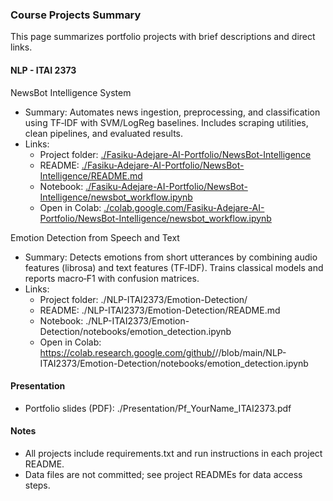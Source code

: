 ### Course Projects Summary

This page summarizes portfolio projects with brief descriptions and direct links.

#### NLP - ITAI 2373

NewsBot Intelligence System
- Summary: Automates news ingestion, preprocessing, and classification using TF‑IDF with SVM/LogReg baselines. Includes scraping utilities, clean pipelines, and evaluated results.
- Links: 
  - Project folder: [./Fasiku-Adejare-AI-Portfolio/NewsBot-Intelligence](https://github.com/AdejareFasiku/Fasiku-Adejare-AI-Portfolio/tree/cf5572ec9c95a1d511d6bf7f041a892266c854aa/NewsBot%20Intelligence%20System)
  - README: [./Fasiku-Adejare-AI-Portfolio/NewsBot-Intelligence/README.md ](https://github.com/AdejareFasiku/Fasiku-Adejare-AI-Portfolio/blob/01587a9634632cc39f463f582e5cbfe14ee9f18d/NewsBot%20Intelligence%20System/README.md)
  - Notebook: [./Fasiku-Adejare-AI-Portfolio/NewsBot-Intelligence/newsbot_workflow.ipynb](https://github.com/AdejareFasiku/Fasiku-Adejare-AI-Portfolio/blob/01587a9634632cc39f463f582e5cbfe14ee9f18d/NewsBot%20Intelligence%20System/FN_Code_AdejareFasiku_Fasiku_ITAI2376.ipynb)
  - Open in Colab: [./colab.google.com/Fasiku-Adejare-AI-Portfolio/NewsBot-Intelligence/newsbot_workflow.ipynb](https://colab.research.google.com/github/AdejareFasiku/Fasiku-Adejare-AI-Portfolio/blob/01587a9634632cc39f463f582e5cbfe14ee9f18d/NewsBot%20Intelligence%20System/FN_Code_AdejareFasiku_Fasiku_ITAI2376.ipynb)

Emotion Detection from Speech and Text
- Summary: Detects emotions from short utterances by combining audio features (librosa) and text features (TF‑IDF). Trains classical models and reports macro‑F1 with confusion matrices.
- Links:
  - Project folder: ./NLP-ITAI2373/Emotion-Detection/
  - README: ./NLP-ITAI2373/Emotion-Detection/README.md
  - Notebook: ./NLP-ITAI2373/Emotion-Detection/notebooks/emotion_detection.ipynb
  - Open in Colab: https://colab.research.google.com/github/<your-username>/<repo-name>/blob/main/NLP-ITAI2373/Emotion-Detection/notebooks/emotion_detection.ipynb


#### Presentation

- Portfolio slides (PDF): ./Presentation/Pf_YourName_ITAI2373.pdf

#### Notes

- All projects include requirements.txt and run instructions in each project README.
- Data files are not committed; see project READMEs for data access steps.
